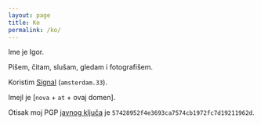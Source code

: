 ```yaml
---
layout: page
title: Ko
permalink: /ko/
---
```


Ime je Igor. 

Pišem, čitam, slušam, gledam i fotografišem.

Koristim [Signal](https://signal.org/) (`amsterdam.33`).

Imejl je [`nova` + `at` +  ovaj domen]. 

Otisak moj PGP [javnog ključa](assets/pub-igorv.asc) je `57428952f4e3693ca7574cb1972fc7d19211962d`.
